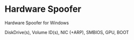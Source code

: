 # Hardware Spoofer
Hardware Spoofer for Windows

DiskDrive(s), Volume ID(s), NIC (+ARP), SMBIOS, GPU, BOOT
